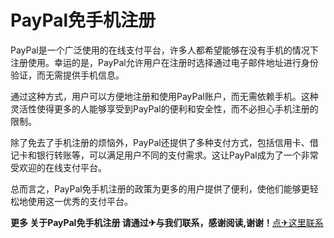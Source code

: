 # PayPal免手机注册

PayPal是一个广泛使用的在线支付平台，许多人都希望能够在没有手机的情况下注册使用。幸运的是，PayPal允许用户在注册时选择通过电子邮件地址进行身份验证，而无需提供手机信息。

通过这种方式，用户可以方便地注册和使用PayPal账户，而无需依赖手机。这种灵活性使得更多的人能够享受到PayPal的便利和安全性，而不必担心手机注册的限制。

除了免去了手机注册的烦恼外，PayPal还提供了多种支付方式，包括信用卡、借记卡和银行转账等，可以满足用户不同的支付需求。这让PayPal成为了一个非常受欢迎的在线支付平台。

总而言之，PayPal免手机注册的政策为更多的用户提供了便利，使他们能够更轻松地使用这一优秀的支付平台。

**更多 关于PayPal免手机注册 请通过✈与我们联系，感谢阅读,谢谢！**[点✈这里联系](https://a.k02.cc)